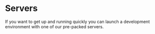 # Servers
If you want to get up and running quickly you can launch a development environment with one of our pre-packed servers. 

